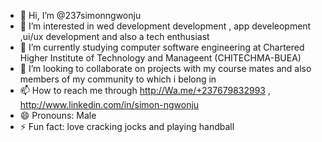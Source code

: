 - 👋 Hi, I’m @237simonngwonju
- 👀 I’m interested in wed development development , app develeopment ,ui/ux development and also a tech enthusiast
- 🌱 I’m currently studying computer software engineering at Chartered Higher Institute of Technology and Manageent (CHITECHMA-BUEA)
- 💞️ I’m looking to collaborate on projects with my course mates and also members of my community to which i belong in 
- 📫 How to reach me  through  http://Wa.me/+237679832993 , http://www.linkedin.com/in/simon-ngwonju 
- 😄 Pronouns: Male
- ⚡ Fun fact: love cracking jocks and playing handball

<!---
237simonngwonju/237simonngwonju is a ✨ special ✨ repository because its `README.md` (this file) appears on your GitHub profile.
You can click the Preview link to take a look at your changes.
--->
